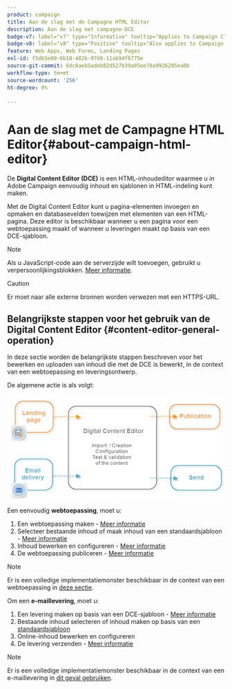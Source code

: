 ```yaml
---
product: campaign
title: Aan de slag met de Campagne HTML Editor
description: Aan de slag met campagne-DCE
badge-v7: label="v7" type="Informative" tooltip="Applies to Campaign Classic v7"
badge-v8: label="v8" type="Positive" tooltip="Also applies to Campaign v8"
feature: Web Apps, Web Forms, Landing Pages
exl-id: f5d65e89-6b18-482b-97d8-11ab94f6775e
source-git-commit: 6dc6aeb5adeb82d527b39a05ee70a9926205ea0b
workflow-type: tm+mt
source-wordcount: '256'
ht-degree: 0%

---
```


# Aan de slag met de Campagne HTML Editor{#about-campaign-html-editor}



De **Digital Content Editor (DCE)** is een HTML-inhoudeditor waarmee u in Adobe Campaign eenvoudig inhoud en sjablonen in HTML-indeling kunt maken.

Met de Digital Content Editor kunt u pagina-elementen invoegen en opmaken en databasevelden toewijzen met elementen van een HTML-pagina. Deze editor is beschikbaar wanneer u een pagina voor een webtoepassing maakt of wanneer u leveringen maakt op basis van een DCE-sjabloon.

>[!NOTE]
>
>Als u JavaScript-code aan de serverzijde wilt toevoegen, gebruikt u verpersoonlijkingsblokken. [Meer informatie](../../delivery/using/personalization-blocks.md).

>[!CAUTION]
>
>Er moet naar alle externe bronnen worden verwezen met een HTTPS-URL.

## Belangrijkste stappen voor het gebruik van de Digital Content Editor {#content-editor-general-operation}

In deze sectie worden de belangrijkste stappen beschreven voor het bewerken en uploaden van inhoud die met de DCE is bewerkt, in de context van een webtoepassing en leveringsontwerp.

De algemene actie is als volgt:

![](assets/dce_schema.png)

Een eenvoudig **webtoepassing**, moet u:

1. Een webtoepassing maken - [Meer informatie](creating-a-landing-page.md)
1. Selecteer bestaande inhoud of maak inhoud van een standaardsjabloon - [Meer informatie](template-management.md)
1. Inhoud bewerken en configureren - [Meer informatie](editing-content.md)
1. De webtoepassing publiceren - [Meer informatie](creating-a-landing-page.md#step-3---publishing-content)

>[!NOTE]
>
>Er is een volledige implementatiemonster beschikbaar in de context van een webtoepassing in  [deze sectie](creating-a-landing-page.md).

Om een **e-maillevering**, moet u:

1. Een levering maken op basis van een DCE-sjabloon - [Meer informatie](use-case--creating-an-email-delivery.md)
1. Bestaande inhoud selecteren of inhoud maken op basis van een [standaardsjabloon](template-management.md)
1. Online-inhoud bewerken en configureren
1. De levering verzenden - [Meer informatie](../../delivery/using/steps-about-delivery-creation-steps.md)

>[!NOTE]
>
>Er is een volledige implementatiemonster beschikbaar in de context van een e-maillevering in [dit geval gebruiken](use-case--creating-an-email-delivery.md).
